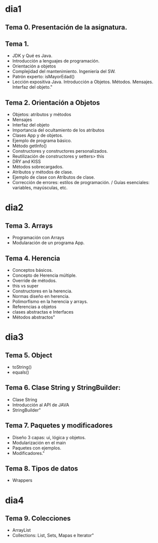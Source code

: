 # dia1
## Tema 0. Presentación de la asignatura. 
## Tema 1.
 - JDK y Qué es Java.
 - Introducción a lenguajes de programación.
 - Orientación a objetos
 - Complejidad del mantenimiento. Ingeniería del SW.
 - Patrón experto: isMayorEdad()
 - Lección expositiva Java. Introducción a Objetos. Métodos. Mensajes. Interfaz del objeto."
## Tema 2. Orientación a Objetos
 - Objetos: atributos y métodos
 - Mensajes
 - Interfaz del objeto
 - Importancia del ocultamiento de los atributos
 - Clases App y de objetos.
 - Ejemplo de programa básico.
 - Método getInfo()
 - Constructores y constructores personalizados.
 - Reutilización de constructores y setters> this
 - DRY and KISS
 - Métodos sobrecargados. 
 - Atributos y métodos de clase.
 - Ejemplo de clase con Atributos de clase.
 - Corrección de errores: estilos de programación. / Guías esenciales: variables, mayúsculas, etc. 

# dia2
## Tema 3. Arrays
 - Programación con Arrays
 - Modularación de un programa App.
## Tema 4. Herencia
 - Conceptos básicos.
 - Concepto de Herencia múltiple.
 - Override de métodos.
 - this vs super
 - Constructores en la herencia.
 - Normas diseño en herencia.
 - Polimorfismo en la herencia y arrays.
 - Referencias a objetos
- clases abstractas e Interfaces
 - Métodos abstractos"
# dia3	
## Tema 5. Object
 - toString()
 - equals() 
## Tema 6. Clase String y StringBuilder:
 - Clase String
 - Introducción al API de JAVA
 - StringBuilder"
## Tema 7. Paquetes y modificadores
 - Diseño 3 capas: ui, lógica y objetos.
 - Modularización en el main
 - Paquetes con ejemplos.
 - Modificadores."
## Tema 8. Tipos de datos
- Wrappers
# dia4
## Tema 9. Colecciones
 - ArrayList
 - Collections: List, Sets, Mapas e Iterator"
